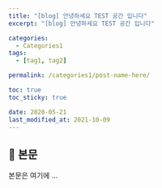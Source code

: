 ```yaml
---
title: "[blog] 안녕하세요 TEST 공간 입니다"
excerpt: "[blog] 안녕하세요 TEST 공간 입니다"

categories:
  - Categories1
tags:
  - [tag1, tag2]

permalink: /categories1/post-name-here/

toc: true
toc_sticky: true

date: 2020-05-21
last_modified_at: 2021-10-09
---
```


## 🦥 본문

본문은 여기에 ...
